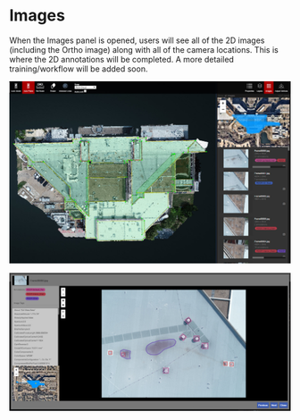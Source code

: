 # Images

When the Images panel is opened, users will see all of the 2D images \(including the Ortho image\) along with all of the camera locations. This is where the 2D annotations will be completed. A more detailed training/workflow will be added soon.

![](.gitbook/assets/2018-09-12_11-38-51.jpg)

![](.gitbook/assets/2018-09-12_11-41-01.jpg)

